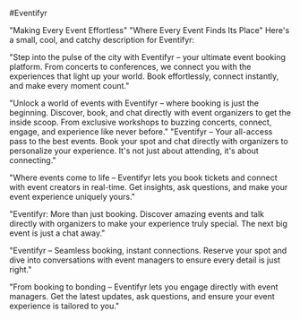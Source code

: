 #Eventifyr


"Making Every Event Effortless"
"Where Every Event Finds Its Place"
Here's a small, cool, and catchy description for Eventifyr:

"Step into the pulse of the city with Eventifyr – your ultimate event booking platform. From concerts to conferences, we connect you with the experiences that light up your world. Book effortlessly, connect instantly, and make every moment count."

"Unlock a world of events with Eventifyr – where booking is just the beginning. Discover, book, and chat directly with event organizers to get the inside scoop. From exclusive workshops to buzzing concerts, connect, engage, and experience like never before."
"Eventifyr – Your all-access pass to the best events. Book your spot and chat directly with organizers to personalize your experience. It's not just about attending, it's about connecting."

"Where events come to life – Eventifyr lets you book tickets and connect with event creators in real-time. Get insights, ask questions, and make your event experience uniquely yours."

"Eventifyr: More than just booking. Discover amazing events and talk directly with organizers to make your experience truly special. The next big event is just a chat away."

"Eventifyr – Seamless booking, instant connections. Reserve your spot and dive into conversations with event managers to ensure every detail is just right."

"From booking to bonding – Eventifyr lets you engage directly with event managers. Get the latest updates, ask questions, and ensure your event experience is tailored to you."